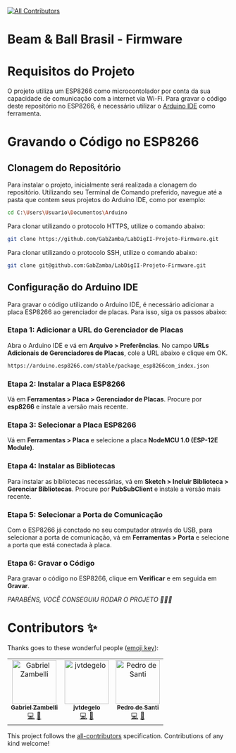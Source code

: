 <!-- ALL-CONTRIBUTORS-BADGE:START - Do not remove or modify this section -->
[![All Contributors](https://img.shields.io/badge/all_contributors-3-orange.svg?style=flat-square)](#contributors-)
<!-- ALL-CONTRIBUTORS-BADGE:END -->

# Beam & Ball Brasil - Firmware

# Requisitos do Projeto

O projeto utiliza um ESP8266 como microcontolador por conta da sua capacidade de comunicação com a internet via Wi-Fi. Para gravar o código deste repositório no ESP8266, é necessário utilizar o [Arduino IDE](https://www.arduino.cc/en/software) como ferramenta.

# Gravando o Código no ESP8266

## Clonagem do Repositório
Para instalar o projeto, inicialmente será realizada a clonagem do repositório. Utilizando seu Terminal de Comando preferido, navegue até a pasta que contem seus projetos do Arduino IDE, como por exemplo:

```bash
cd C:\Users\Usuario\Documentos\Arduino
```

Para clonar utilizando o protocolo HTTPS, utilize o comando abaixo:

```bash
git clone https://github.com/GabZamba/LabDigII-Projeto-Firmware.git
```

Para clonar utilizando o protocolo SSH, utilize o comando abaixo:

```bash
git clone git@github.com:GabZamba/LabDigII-Projeto-Firmware.git
```

## Configuração do Arduino IDE

Para gravar o código utilizando o Arduino IDE, é necessário adicionar a placa ESP8266 ao gerenciador de placas. Para isso, siga os passos abaixo:

### Etapa 1: Adicionar a URL do Gerenciador de Placas

Abra o Arduino IDE e vá em **Arquivo > Preferências**. No campo **URLs Adicionais de Gerenciadores de Placas**, cole a URL abaixo e clique em OK.

```bash
https://arduino.esp8266.com/stable/package_esp8266com_index.json
```

### Etapa 2: Instalar a Placa ESP8266

Vá em **Ferramentas > Placa > Gerenciador de Placas**. Procure por **esp8266** e instale a versão mais recente.

### Etapa 3: Selecionar a Placa ESP8266

Vá em **Ferramentas > Placa** e selecione a placa **NodeMCU 1.0 (ESP-12E Module)**.

### Etapa 4: Instalar as Bibliotecas

Para instalar as bibliotecas necessárias, vá em **Sketch > Incluir Biblioteca > Gerenciar Bibliotecas**. Procure por **PubSubClient** e instale a versão mais recente.

### Etapa 5: Selecionar a Porta de Comunicação

Com o ESP8266 já conctado no seu computador através do USB, para selecionar a porta de comunicação, vá em **Ferramentas > Porta** e selecione a porta que está conectada à placa.

### Etapa 6: Gravar o Código

Para gravar o código no ESP8266, clique em **Verificar** e em seguida em **Gravar**.


*PARABÉNS, VOCÊ CONSEGUIU RODAR O PROJETO 🎉🎉🎉*


# Contributors ✨

Thanks goes to these wonderful people ([emoji key](https://allcontributors.org/docs/en/emoji-key)):

<!-- ALL-CONTRIBUTORS-LIST:START - Do not remove or modify this section -->
<!-- prettier-ignore-start -->
<!-- markdownlint-disable -->
<table>
  <tbody>
    <tr>
      <td align="center"><a href="https://github.com/GabZamba"><img src="https://avatars.githubusercontent.com/u/98465378?v=4?s=100" width="100px;" alt="Gabriel Zambelli"/><br /><sub><b>Gabriel Zambelli</b></sub></a><br /><a href="https://github.com/PedroDeSanti/FlightOps/commits?author=GabZamba" title="Code">💻</a> <a href="https://github.com/PedroDeSanti/FlightOps/commits?author=GabZamba" title="Documentation">📖</a></td>
      <td align="center"><a href="https://github.com/jvtdegelo"><img src="https://avatars.githubusercontent.com/u/64590453?v=4?s=100" width="100px;" alt="jvtdegelo"/><br /><sub><b>jvtdegelo</b></sub></a><br /><a href="https://github.com/PedroDeSanti/FlightOps/commits?author=jvtdegelo" title="Code">💻</a> <a href="https://github.com/PedroDeSanti/FlightOps/commits?author=jvtdegelo" title="Documentation">📖</a></td>
      <td align="center"><a href="https://github.com/PedroDeSanti"><img src="https://avatars.githubusercontent.com/u/62271285?v=4?s=100" width="100px;" alt="Pedro de Santi"/><br /><sub><b>Pedro de Santi</b></sub></a><br /><a href="https://github.com/PedroDeSanti/FlightOps/commits?author=PedroDeSanti" title="Code">💻</a> <a href="https://github.com/PedroDeSanti/FlightOps/commits?author=PedroDeSanti" title="Documentation">📖</a></td>
    </tr>
  </tbody>
  <tfoot>
    
  </tfoot>
</table>

<!-- markdownlint-restore -->
<!-- prettier-ignore-end -->

<!-- ALL-CONTRIBUTORS-LIST:END -->

This project follows the [all-contributors](https://github.com/all-contributors/all-contributors) specification. Contributions of any kind welcome!

